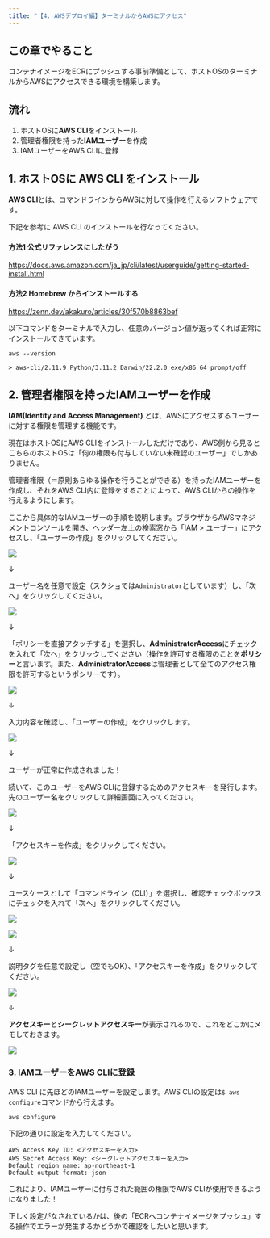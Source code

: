 ```yaml
---
title: "【4. AWSデプロイ編】ターミナルからAWSにアクセス"
---
```


## この章でやること

コンテナイメージをECRにプッシュする事前準備として、ホストOSのターミナルからAWSにアクセスできる環境を構築します。

## 流れ

1. ホストOSに**AWS CLI**をインストール
2. 管理者権限を持った**IAMユーザー**を作成
3. IAMユーザーをAWS CLIに登録

## 1. ホストOSに AWS CLI をインストール

**AWS CLI**とは、コマンドラインからAWSに対して操作を行えるソフトウェアです。

下記を参考に AWS CLI のインストールを行なってください。

#### 方法1 公式リファレンスにしたがう
https://docs.aws.amazon.com/ja_jp/cli/latest/userguide/getting-started-install.html

#### 方法2 Homebrew からインストールする
https://zenn.dev/akakuro/articles/30f570b8863bef

以下コマンドをターミナルで入力し、任意のバージョン値が返ってくれば正常にインストールできています。

```sh:ターミナル
aws --version
```

```
> aws-cli/2.11.9 Python/3.11.2 Darwin/22.2.0 exe/x86_64 prompt/off
```

## 2. 管理者権限を持ったIAMユーザーを作成

**IAM(Identity and Access Management)** とは、AWSにアクセスするユーザーに対する権限を管理する機能です。

現在はホストOSにAWS CLIをインストールしただけであり、AWS側から見るとこちらのホストOSは「何の権限も付与していない未確認のユーザー」でしかありません。

管理者権限（＝原則あらゆる操作を行うことができる）を持ったIAMユーザーを作成し、それをAWS CLI内に登録をすることによって、AWS CLIからの操作を行えるようにします。

ここから具体的なIAMユーザーの手順を説明します。ブラウザからAWSマネジメントコンソールを開き、ヘッダー左上の検索窓から「IAM > ユーザー」にアクセスし、「ユーザーの作成」をクリックしてください。

![](https://storage.googleapis.com/zenn-user-upload/6b796d50d980-20230906.png)

↓

ユーザー名を任意で設定（スクショでは`Administrator`としています）し、「次へ」をクリックしてください。

![](https://storage.googleapis.com/zenn-user-upload/f95bdf54d5a1-20230404.png)

↓

「ポリシーを直接アタッチする」を選択し、**AdministratorAccess**にチェックを入れて「次へ」をクリックしてください（操作を許可する権限のことを**ポリシー**と言います。また、**AdministratorAccess**は管理者として全てのアクセス権限を許可するというポシリーです）。

![](https://storage.googleapis.com/zenn-user-upload/8a0d0c761691-20230906.png)

↓

入力内容を確認し、「ユーザーの作成」をクリックします。

![](https://storage.googleapis.com/zenn-user-upload/8e2baafe320a-20230906.png)

↓

ユーザーが正常に作成されました！

続いて、このユーザーをAWS CLIに登録するためのアクセスキーを発行します。先のユーザー名をクリックして詳細画面に入ってください。

![](https://storage.googleapis.com/zenn-user-upload/56bba743e9b8-20230906.png)

↓

「アクセスキーを作成」をクリックしてください。

![](https://storage.googleapis.com/zenn-user-upload/af121a0801d0-20230906.png)

↓

ユースケースとして「コマンドライン（CLI）」を選択し、確認チェックボックスにチェックを入れて「次へ」をクリックしてください。

![](https://storage.googleapis.com/zenn-user-upload/39eb7af38b98-20230906.png)

![](https://storage.googleapis.com/zenn-user-upload/53efd0d23a55-20230906.png)

↓

説明タグを任意で設定し（空でもOK）、「アクセスキーを作成」をクリックしてください。

![](https://storage.googleapis.com/zenn-user-upload/064c11ea9997-20230906.png)

↓

**アクセスキー**と**シークレットアクセスキー**が表示されるので、これをどこかにメモしておきます。

![](https://storage.googleapis.com/zenn-user-upload/78dc9c80ef0f-20230404.png)

### 3. IAMユーザーをAWS CLIに登録

AWS CLI に先ほどのIAMユーザーを設定します。AWS CLIの設定は`$ aws configure`コマンドから行えます。

```sh:ターミナル
aws configure
```

下記の通りに設定を入力してください。

```
AWS Access Key ID: <アクセスキーを入力>
AWS Secret Access Key: <シークレットアクセスキーを入力>
Default region name: ap-northeast-1
Default output format: json
```

これにより、IAMユーザーに付与された範囲の権限でAWS CLIが使用できるようになりました！

正しく設定がなされているかは、後の「ECRへコンテナイメージをプッシュ」する操作でエラーが発生するかどうかで確認をしたいと思います。
